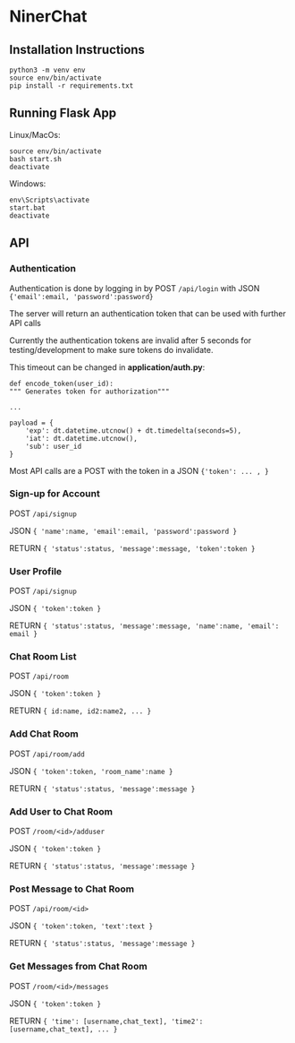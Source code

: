 # NinerChat

## Installation Instructions
`python3 -m venv env`\
`source env/bin/activate`\
`pip install -r requirements.txt`

## Running Flask App

Linux/MacOs:

`source env/bin/activate`\
`bash start.sh`\
`deactivate`

Windows:

`env\Scripts\activate`\
`start.bat`\
`deactivate`

## API

### Authentication

Authentication is done by logging in by POST `/api/login` with JSON `{'email':email, 'password':password}`

The server will return an authentication token that can be used with further API calls

Currently the authentication tokens are invalid after 5 seconds for testing/development to make sure tokens do invalidate.

This timeout can be changed in **application/auth.py**:

    def encode_token(user_id):
    """ Generates token for authorization"""
        
    ...
        
    payload = {
        'exp': dt.datetime.utcnow() + dt.timedelta(seconds=5),
        'iat': dt.datetime.utcnow(),
        'sub': user_id
    }

Most API calls are a POST with the token in a JSON `{'token': ... , }`

### Sign-up for Account
POST `/api/signup` 

JSON `{ 'name':name, 'email':email, 'password':password }`

RETURN `{ 'status':status, 'message':message, 'token':token }`

### User Profile
POST `/api/signup` 

JSON `{ 'token':token }`

RETURN `{ 'status':status, 'message':message, 'name':name, 'email': email }`

### Chat Room List
POST `/api/room` 

JSON `{ 'token':token }`

RETURN `{ id:name, id2:name2, ... }`

### Add Chat Room
POST `/api/room/add` 

JSON `{ 'token':token, 'room_name':name }`

RETURN `{ 'status':status, 'message':message }`

### Add User to Chat Room
POST `/room/<id>/adduser`

JSON `{ 'token':token }`

RETURN `{ 'status':status, 'message':message }`

### Post Message to Chat Room
POST `/api/room/<id>`

JSON `{ 'token':token, 'text':text }`

RETURN `{ 'status':status, 'message':message }`

### Get Messages from Chat Room
POST `/room/<id>/messages`

JSON `{ 'token':token }`

RETURN `{ 'time': [username,chat_text], 'time2': [username,chat_text], ... }`